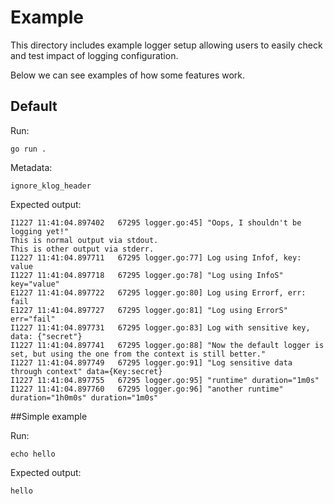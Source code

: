 # Example

This directory includes example logger setup allowing users to easily check and test impact of logging configuration.

Below we can see examples of how some features work.

## Default

Run:
```console
go run .
```
Metadata:
```console
ignore_klog_header
```

Expected output:
```console
I1227 11:41:04.897402   67295 logger.go:45] "Oops, I shouldn't be logging yet!"
This is normal output via stdout.
This is other output via stderr.
I1227 11:41:04.897711   67295 logger.go:77] Log using Infof, key: value
I1227 11:41:04.897718   67295 logger.go:78] "Log using InfoS" key="value"
E1227 11:41:04.897722   67295 logger.go:80] Log using Errorf, err: fail
E1227 11:41:04.897727   67295 logger.go:81] "Log using ErrorS" err="fail"
I1227 11:41:04.897731   67295 logger.go:83] Log with sensitive key, data: {"secret"}
I1227 11:41:04.897741   67295 logger.go:88] "Now the default logger is set, but using the one from the context is still better."
I1227 11:41:04.897749   67295 logger.go:91] "Log sensitive data through context" data={Key:secret}
I1227 11:41:04.897755   67295 logger.go:95] "runtime" duration="1m0s"
I1227 11:41:04.897760   67295 logger.go:96] "another runtime" duration="1h0m0s" duration="1m0s"
```
##Simple example

Run:
```console
echo hello
```

Expected output:
```console
hello
```
